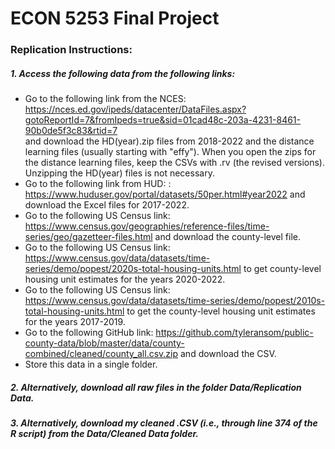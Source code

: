 # ECON 5253 Final Project

### Replication Instructions: 

##### 1. Access the following data from the following links: 
- Go to the following link from the NCES: 
https://nces.ed.gov/ipeds/datacenter/DataFiles.aspx?gotoReportId=7&fromIpeds=true&sid=01cad48c-203a-4231-8461-90b0de5f3c83&rtid=7  
and download the HD(year).zip files from 2018-2022 and the distance learning files (usually 
starting with "effy"). When you open the zips for the distance learning files, keep the CSVs 
with .rv (the revised versions). Unzipping the HD(year) files is not necessary. 
- Go to the following link from HUD: : 
https://www.huduser.gov/portal/datasets/50per.html#year2022 and download the Excel files for 
2017-2022. 
- Go to the following US Census link: 
https://www.census.gov/geographies/reference-files/time-series/geo/gazetteer-files.html and 
download the county-level file. 
- Go to the following US Census link: 
https://www.census.gov/data/datasets/time-series/demo/popest/2020s-total-housing-units.html 
to get county-level housing unit estimates for the years 2020-2022. 
- Go to the following US Census link: 
https://www.census.gov/data/datasets/time-series/demo/popest/2010s-total-housing-units.html 
to get the county-level housing unit estimates for the years 2017-2019. 
- Go to the following GitHub link: 
https://github.com/tyleransom/public-county-data/blob/master/data/county-combined/cleaned/county_all.csv.zip and download the CSV. 
- Store this data in a single folder. 

##### 2. Alternatively, download all raw files in the folder Data/Replication Data.

##### 3. Alternatively, download my cleaned .CSV (i.e., through line 374 of the R script) from the Data/Cleaned Data folder. 
